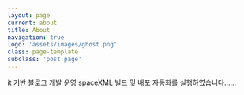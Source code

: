 ```yaml
---
layout: page
current: about
title: About
navigation: true
logo: 'assets/images/ghost.png'
class: page-template
subclass: 'post page'
---
```

it 기반 블로그 개발 운영 spaceXML
빌드 및 배포 자동화를 실행하였습니다......
